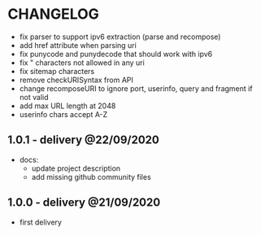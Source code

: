 # CHANGELOG

- fix parser to support ipv6 extraction (parse and recompose)
- add href attribute when parsing uri
- fix punycode and punydecode that should work with ipv6
- fix " characters not allowed in any uri
- fix sitemap characters
- remove checkURISyntax from API
- change recomposeURI to ignore port, userinfo, query and fragment if not valid
- add max URL length at 2048
- userinfo chars accept A-Z

## 1.0.1 - delivery @22/09/2020

- docs:
  - update project description
  - add missing github community files

## 1.0.0 - delivery @21/09/2020

- first delivery
